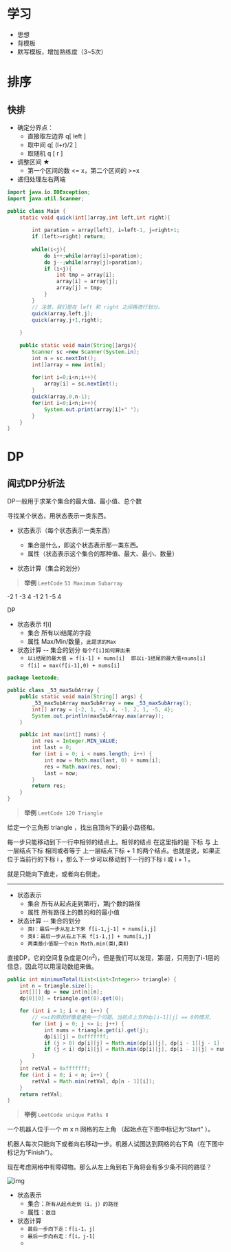 # 学习

- 思想
- 背模板
- 默写模板，增加熟练度（3~5次）

# 排序

## 快排

- 确定分界点：
  - 直接取左边界 q[ left ]
  - 取中间 q[ (l+r)/2 ]
  - 取随机 q [ r ]
- 调整区间 ★
  - 第一个区间的数 <= x，第二个区间的 >=x
- 递归处理左右两端

```java
import java.io.IOException;
import java.util.Scanner;

public class Main {
    static void quick(int[]array,int left,int right){
        
        int paration = array[left], i=left-1, j=right+1;
        if (left>=right) return;
        
        while(i<j){
            do i++;while(array[i]<paration);
            do j--;while(array[j]>paration);
            if (i<j){
                int tmp = array[i];
                array[i] = array[j];
                array[j] = tmp;
            }
        }
        // 注意，我们是在 left 和 right 之间再进行划分。
        quick(array,left,j);
        quick(array,j+1,right);
        
    }
    
    public static void main(String[]args){
        Scanner sc =new Scanner(System.in);
        int n = sc.nextInt();
        int[]array = new int[n];
        
        for(int i=0;i<n;i++){
            array[i] = sc.nextInt();
        }
        quick(array,0,n-1);
        for(int i=0;i<n;i++){
            System.out.print(array[i]+" ");
        }
    }
}
```

# DP

## 阎式DP分析法

DP一般用于求某个集合的最大值、最小值、总个数



寻找某个状态，用状态表示一类东西。

- 状态表示（每个状态表示一类东西）
    - 集合是什么，即这个状态表示那一类东西。
    - 属性（状态表示这个集合的那种值、最大、最小、数量）

- 状态计算（集合的划分）

> **举例** `LeetCode` `53 Maximum Subarray`

-2  1  -3  4  -1  2  1  -5  4

DP

- 状态表示 f[i]
    - 集合 所有以i结尾的字段
    - 属性 Max/Min/数量，`此题求的Max`
- 状态计算 -- 集合的划分 `每个f[i]如何算出来`
    - `以i结尾的最大值 = f[i-1] + nums[i]  即以i-1结尾的最大值+nums[i]`
    - `f[i] = max(f[i-1],0) + nums[i]`

```java
package leetcode;

public class _53_maxSubArray {
    public static void main(String[] args) {
        _53_maxSubArray maxSubArray = new _53_maxSubArray();
        int[] array = {-2, 1, -3, 4, -1, 2, 1, -5, 4};
        System.out.println(maxSubArray.max(array));
    }

    public int max(int[] nums) {
        int res = Integer.MIN_VALUE;
        int last = 0;
        for (int i = 0; i < nums.length; i++) {
            int now = Math.max(last, 0) + nums[i];
            res = Math.max(res, now);
            last = now;
        }
        return res;
    }
}
```

> **举例** `LeetCode 120 Triangle`

给定一个三角形 triangle ，找出自顶向下的最小路径和。

每一步只能移动到下一行中相邻的结点上。相邻的结点 在这里指的是 下标 与 上一层结点下标 相同或者等于 上一层结点下标 + 1 的两个结点。也就是说，如果正位于当前行的下标 i ，那么下一步可以移动到下一行的下标 i 或 i + 1 。

就是只能向下直走，或者向右侧走。

----

- 状态表示
    - 集合 所有从起点走到第i行，第j个数的路径
    - 属性 所有路径上的数的和的最小值
- 状态计算 -- 集合的划分 
    - `类Ⅰ：最后一步从左上下来 f[i-1,j-1] + nums[i,j]`
    - `类Ⅱ：最后一步从右上下来 f[i-1,j] + nums[i,j]`
    - `两类最小值取一个min Math.min(类Ⅰ,类Ⅱ)`

直接DP，它的空间复杂度是$O(n^2)$，但是我们可以发现，第i层，只用到了i-1层的信息，因此可以用滚动数组来做。

```java
public int minimumTotal(List<List<Integer>> triangle) {
    int n = triangle.size();
    int[][] dp = new int[n][n];
    dp[0][0] = triangle.get(0).get(0);

    for (int i = 1; i < n; i++) {
        // <=i的原因好像是避免一个问题。当前点上方的dp[i-1][j] == 0的情况，
        for (int j = 0; j <= i; j++) {
            int nums = triangle.get(i).get(j);
            dp[i][j] = 0xfffffff;
            if (j > 0) dp[i][j] = Math.min(dp[i][j], dp[i - 1][j - 1] + nums);
            if (j < i) dp[i][j] = Math.min(dp[i][j], dp[i - 1][j] + nums);
        }
    }
    int retVal = 0xfffffff;
    for (int i = 0; i < n; i++) {
        retVal = Math.min(retVal, dp[n - 1][i]);
    }
    return retVal;
}
```

> **举例** `LeetCode unique Paths Ⅱ`

一个机器人位于一个 m x n 网格的左上角 （起始点在下图中标记为“Start” ）。

机器人每次只能向下或者向右移动一步。机器人试图达到网格的右下角（在下图中标记为“Finish”）。

现在考虑网格中有障碍物。那么从左上角到右下角将会有多少条不同的路径？

![img](https://assets.leetcode-cn.com/aliyun-lc-upload/uploads/2018/10/22/robot_maze.png)


- 状态表示
    - 集合：`所有从起点走到（i，j）的路径`
    - 属性：`数目`
- 状态计算
    - `最后一步向下走：f[i-1，j]`
    - `最后一步向右走：f[i，j-1]`
    - 